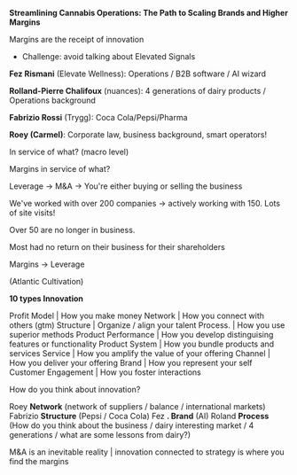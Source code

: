 
**Streamlining Cannabis Operations: The Path to Scaling Brands and Higher Margins**

Margins are the receipt of innovation

* Challenge: avoid talking about Elevated Signals

**Fez Rismani** (Elevate Wellness): Operations / B2B software / AI wizard

**Rolland-Pierre Chalifoux** (nuances): 4 generations of dairy products / Operations background

**Fabrizio Rossi** (Trygg): Coca Cola/Pepsi/Pharma

**Roey (Carmel)**: Corporate law, business background, smart operators!

In service of what? (macro level)

Margins in service of what?

Leverage -> M&A -> You're either buying or selling the business

We've worked with over 200 companies -> actively working with 150. Lots of site visits!

Over 50 are no longer in business. 

Most had no return on their business for their shareholders

Margins -> Leverage

(Atlantic Cultivation)

**10 types Innovation**

Profit Model                  | How you make money
Network                         | How you connect with others (gtm)
Structure                       | Organize / align your talent
Process.                         | How you use superior methods
Product Performance   | How you develop distinguising features or functionality 
Product System            | How you bundle products and services
Service                            | How you amplify the value of your offering
Channel                          | How you deliver your offering
Brand                               | How you represent your self
Customer Engagement | How you foster interactions

How do you think about innovation?

Roey      **Network** (network of suppliers / balance / international markets)
Fabrizio **Structure** (Pepsi / Coca Cola)
Fez      **. Brand**     (AI)
Roland **Process**  (How do you think about the business / dairy interesting market / 4 generations / what are some lessons from dairy?)

M&A is an inevitable reality | innovation connected to strategy is where you find the margins